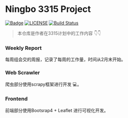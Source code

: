 # Ningbo 3315 Project

[![Badge](https://img.shields.io/badge/link-996.icu-%23FF4D5B.svg?style=flat-square)](https://996.icu/#/en_US)
[![LICENSE](https://img.shields.io/badge/license-Anti%20996-blue.svg?style=flat-square)](https://github.com/996icu/996.ICU/blob/master/LICENSE)
[![Build Status][travis-image]][travis-url]


> 本仓库是作者在3315计划中的工作内容 👇👇

### Weekly Report

每周组会交的周报，记录了每周的工作量，时间从2月末开始。

### Web Scrawler

爬虫部分使用scrapy框架进行开发 💻。

### Frontend

前端部分使用Bootsrap4 + Leaflet 进行可视化开发。




<!-- Markdown link & img dfn's -->
[travis-image]: https://img.shields.io/travis/dbader/node-datadog-metrics/master.svg?style=flat-square
[travis-url]: https://travis-ci.org/dbader/node-datadog-metrics

